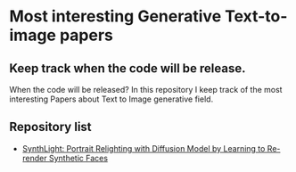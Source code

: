 # Most interesting Generative Text-to-image papers 
## Keep track when the code will be release. 

When the code will be released? In this repository I keep track of the most interesting Papers about Text to Image generative field.

## Repository list 

- [SynthLight: Portrait Relighting with Diffusion Model by Learning to Re-render Synthetic Faces](https://vrroom.github.io/synthlight/)
